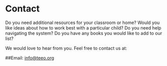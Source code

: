 # Contact


Do you need additional resources for your classroom or home?
Would you like ideas about how to work best with a particular child?
Do you need help navigating the system?
Do you have any books you would like to add to our list?

We would love to hear from you.
Feel free to contact us at: 
	

##Email: info@teeo.org


<!--stackedit_data:
eyJoaXN0b3J5IjpbLTE4NjUzMDM3MjcsMTkxODkwNDE1MCwtMT
A5MTA3MjEwLDQ5Mjk5MTc5MiwxNTIyNDE3NTM4XX0=
-->